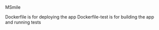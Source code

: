 MSmile

Dockerfile is for deploying the app
Dockerfile-test is for building the app and running tests
